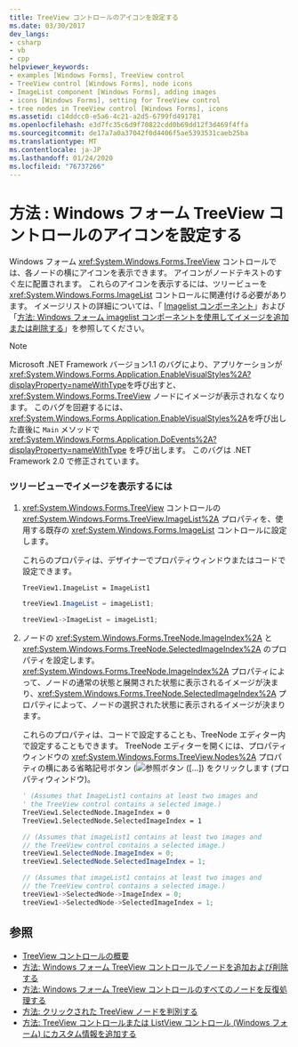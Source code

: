 ```yaml
---
title: TreeView コントロールのアイコンを設定する
ms.date: 03/30/2017
dev_langs:
- csharp
- vb
- cpp
helpviewer_keywords:
- examples [Windows Forms], TreeView control
- TreeView control [Windows Forms], node icons
- ImageList component [Windows Forms], adding images
- icons [Windows Forms], setting for TreeView control
- tree nodes in TreeView control [Windows Forms], icons
ms.assetid: c14ddcc0-e5a6-4c21-a2d5-6799fd491781
ms.openlocfilehash: e3d7fc35c6d9f70822cdd0b69dd12f3d469f4ffa
ms.sourcegitcommit: de17a7a0a37042f0d4406f5ae5393531caeb25ba
ms.translationtype: MT
ms.contentlocale: ja-JP
ms.lasthandoff: 01/24/2020
ms.locfileid: "76737266"
---
```

# <a name="how-to-set-icons-for-the-windows-forms-treeview-control"></a>方法 : Windows フォーム TreeView コントロールのアイコンを設定する
Windows フォーム <xref:System.Windows.Forms.TreeView> コントロールでは、各ノードの横にアイコンを表示できます。 アイコンがノードテキストのすぐ左に配置されます。 これらのアイコンを表示するには、ツリービューを <xref:System.Windows.Forms.ImageList> コントロールに関連付ける必要があります。 イメージリストの詳細については、「 [Imagelist コンポーネント](imagelist-component-windows-forms.md)」および「[方法: Windows フォーム imagelist コンポーネントを使用してイメージを追加または削除する](how-to-add-or-remove-images-with-the-windows-forms-imagelist-component.md)」を参照してください。  
  
> [!NOTE]
> Microsoft .NET Framework バージョン1.1 のバグにより、アプリケーションが <xref:System.Windows.Forms.Application.EnableVisualStyles%2A?displayProperty=nameWithType>を呼び出すと、<xref:System.Windows.Forms.TreeView> ノードにイメージが表示されなくなります。 このバグを回避するには、<xref:System.Windows.Forms.Application.EnableVisualStyles%2A>を呼び出した直後に `Main` メソッドで <xref:System.Windows.Forms.Application.DoEvents%2A?displayProperty=nameWithType> を呼び出します。 このバグは .NET Framework 2.0 で修正されています。  
  
### <a name="to-display-images-in-a-tree-view"></a>ツリービューでイメージを表示するには  
  
1. <xref:System.Windows.Forms.TreeView> コントロールの <xref:System.Windows.Forms.TreeView.ImageList%2A> プロパティを、使用する既存の <xref:System.Windows.Forms.ImageList> コントロールに設定します。  
  
     これらのプロパティは、デザイナーでプロパティウィンドウまたはコードで設定できます。  
  
    ```vb  
    TreeView1.ImageList = ImageList1  
    ```  
  
    ```csharp  
    treeView1.ImageList = imageList1;  
    ```  
  
    ```cpp  
    treeView1->ImageList = imageList1;  
    ```  
  
2. ノードの <xref:System.Windows.Forms.TreeNode.ImageIndex%2A> と <xref:System.Windows.Forms.TreeNode.SelectedImageIndex%2A> のプロパティを設定します。 <xref:System.Windows.Forms.TreeNode.ImageIndex%2A> プロパティによって、ノードの通常の状態と展開された状態に表示されるイメージが決まり、<xref:System.Windows.Forms.TreeNode.SelectedImageIndex%2A> プロパティによって、ノードの選択された状態に表示されるイメージが決まります。  
  
     これらのプロパティは、コードで設定することも、TreeNode エディター内で設定することもできます。 TreeNode エディターを開くには、プロパティウィンドウの <xref:System.Windows.Forms.TreeView.Nodes%2A> プロパティの横にある省略記号ボタン (![参照ボタン ([...]) をクリックします (](./media/visual-studio-ellipsis-button.png)プロパティウィンドウ)。  
  
    ```vb  
    ' (Assumes that ImageList1 contains at least two images and  
    ' the TreeView control contains a selected image.)  
    TreeView1.SelectedNode.ImageIndex = 0  
    TreeView1.SelectedNode.SelectedImageIndex = 1  
    ```  
  
    ```csharp  
    // (Assumes that imageList1 contains at least two images and  
    // the TreeView control contains a selected image.)  
    treeView1.SelectedNode.ImageIndex = 0;  
    treeView1.SelectedNode.SelectedImageIndex = 1;  
    ```  
  
    ```cpp  
    // (Assumes that imageList1 contains at least two images and  
    // the TreeView control contains a selected image.)  
    treeView1->SelectedNode->ImageIndex = 0;  
    treeView1->SelectedNode->SelectedImageIndex = 1;  
    ```  
  
## <a name="see-also"></a>参照

- [TreeView コントロールの概要](treeview-control-overview-windows-forms.md)
- [方法: Windows フォーム TreeView コントロールでノードを追加および削除する](how-to-add-and-remove-nodes-with-the-windows-forms-treeview-control.md)
- [方法: Windows フォーム TreeView コントロールのすべてのノードを反復処理する](how-to-iterate-through-all-nodes-of-a-windows-forms-treeview-control.md)
- [方法: クリックされた TreeView ノードを判別する](how-to-determine-which-treeview-node-was-clicked-windows-forms.md)
- [方法: TreeView コントロールまたは ListView コントロール (Windows フォーム) にカスタム情報を追加する](add-custom-information-to-a-treeview-or-listview-control-wf.md)
